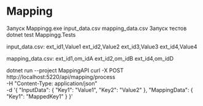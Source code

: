 # Mapping
Запуск Mappingg.exe input_data.csv mapping_data.csv
Запуск тестов dotnet test Mappingg.Tests

input_data.csv:
ext_id1,Value1
ext_id2,Value2
ext_id3,Value3
ext_id4,Value4

mapping_data.csv:
ext_id1,om_idA
ext_id2,om_idB
ext_id4,om_idD

dotnet run --project MappingAPI
curl -X POST http://localhost:5220/api/mapping/process \
-H "Content-Type: application/json" \
-d '{
    "InputData": {
        "Key1": "Value1",
        "Key2": "Value2"
    },
    "MappingData": {
        "Key1": "MappedKey1"
    }
}'
